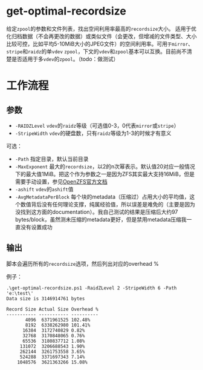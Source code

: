 # get-optimal-recordsize
给定`zpool`的参数和文件列表，找出空间利用率最高的`recordsize`大小。
适用于优化归档数据（不会再更改的数据）或类似文件（会更改，但增减的文件类型、大小比较可控，比如平均5-10MiB大小的JPEG文件）的空间利用率。可用`于mirror`、`stripe`和`raidz`的单`vdev` `zpool`，下文的`vdev`和`zpool`基本可以互换。目前尚不清楚是否适用于多`vdev`的`zpool`。（todo：做测试）
# 工作流程
## 参数
- `-RAIDZLevel` `vdev`的`raidz`等级（可选值0-3，0代表`mirror`或`stripe`）
- `-StripeWidth` `vdev`的硬盘数，只有`raidz`等级为1-3的时候才有意义

可选：
- `-Path` 指定目录，默认当前目录
- `-MaxExponent` 最大的`recordsize`，以2的n次幂表示。默认值20对应一般情况下的最大值1MiB。把这个作为参数之一是因为ZFS其实最大支持16MiB，但是需要手动设置，参见[OpenZFS官方文档](https://openzfs.github.io/openzfs-docs/Performance%20and%20Tuning/Workload%20Tuning.html#larger-record-sizes)
- `-ashift` `vdev`的`ashift`值
- `-AvgMetadataPerBlock` 每个块的metadata（压缩过）占用大小的平均值，这个数值背后没有任何理论支撑，纯属经验值，所以误差是难免的（主要是因为没找到这方面的documentation）。我自己测试的结果是压缩后大约97 bytes/block，虽然测未压缩的metadata更好，但是禁用metadata压缩我一直没有设置成功

## 输出
脚本会遍历所有的`recordsize`选项，然后列出对应的overhead %

例子：
```
.\get-optimal-recordsize.ps1 -RaidZLevel 2 -StripeWidth 6 -Path 'e:\test\'
Data size is 3146914761 bytes

Record Size Actual Size Overhead %
----------- ----------- ----------
       4096  6371961525 102.48%
       8192  6338262980 101.41%
      16384  3172740829 0.82%
      32768  3170848065 0.76%
      65536  3180837712 1.08%
     131072  3206688543 1.90%
     262144  3261753558 3.65%
     524288  3371697343 7.14%
    1048576  3621363266 15.08%
```